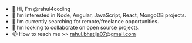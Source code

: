 - 👋 Hi, I’m @rahul4coding
- 👀 I’m interested in Node, Angular, JavaScript, React, MongoDB projects.
- 🌱 I’m currently searching for remote/freelance opportunities.
- 💞️ I’m looking to collaborate on open source projects.
- 📫 How to reach me >> rahul.bhatija07@gmail.com

<!---
rahul4coding/rahul4coding is a ✨ special ✨ repository because its `README.md` (this file) appears on your GitHub profile.
You can click the Preview link to take a look at your changes.
--->
